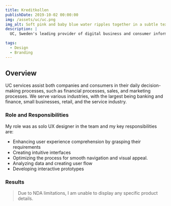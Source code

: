 ```yaml
---
title: Kreditkollen
publishDate: 2019-10-02 00:00:00
img: /assets/uc/uc.png
img_alt: Soft pink and baby blue water ripples together in a subtle texture.
description: |
  UC, Sweden's leading provider of digital business and consumer information services. Since 1977, UC have been collecting and transforming data into analyzed data models and insights that are used in interactions between people, businesses, and society at large.

tags:
  - Design
  - Branding
---
```


## Overview

UC services assist both companies and consumers in their daily decision-making processes, such as financial processes, sales, and marketing processes. We serve various industries, with the largest being banking and finance, small businesses, retail, and the service industry.

 

<!-- <img src="/assets/uc/uc.png" width="700" height="200"> -->

### Role and Responsibilities

<!-- Outline your role in the project and your key responsibilities as a UX designer or researcher. Mention any collaboration with team members, stakeholders, or other disciplines. -->

My role was as solo UX designer in the team and my key responsibilities are:

- Enhancing user experience comprehension by grasping their requirements
- Creating intuitive interfaces
- Optimizing the process for smooth navigation and visual appeal.
- Analyzing data and creating user flow
- Developing interactive prototypes


### Results

> Due to NDA limitations, I am unable to display any specific product details.
